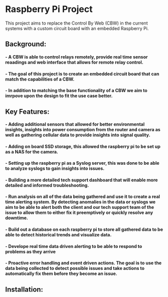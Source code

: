 # Raspberry Pi Project
This project aims to replace the Control By Web (CBW) in the current systems with a custom circuit board with an embedded Raspberry Pi.

## Background:
#### - A CBW is able to control relays remotely, provide real time sensor reaadings and web interface that allows for remote relay control.
#### - The goal of this project is to create an embedded circuit board that can match the capabilities of a CBW.
#### - In addition to matching the base functionality of a CBW we aim to imrpove upon the design to fit the use case better.
## Key Features:
#### - Adding additional sensors that allowed for better environmental insights, insights into power consumption from the router and camera as well as gathering cellular data to provide insights into signal quality.
#### - Adding on board SSD storage, this allowed the raspberry pi to be set up as a NAS for the camera.
#### - Setting up the raspberry pi as a Syslog server, this was done to be able to analyze syslogs to gain insights into issues.
#### - Building a more detailed tech support dashboard that will enable more detailed and informed troubleshooting.
#### - Run analysis on all of the data being gathered and use it to create a real time alerting system. By detecting anomalies in the data or syslogs we aim to be able to alert both the client and our tech support team of the issue to allow them to either fix it preemptively or quickly resolve any downtime.
#### - Build out a database on each raspberry pi to store all gathered data to be able to detect historical trends and visualize data.
#### - Develope real time data driven alerting to be able to respond to problems as they arrive
#### - Proactive error handling and event driven actions. The goal is to use the data being collected to detect possible issues and take actions to automatically fix them before they become an issue.
## Installation:
